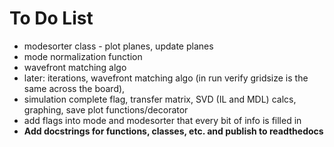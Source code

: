 # To Do List
- modesorter class - plot planes, update planes
- mode normalization function
- wavefront matching algo
- later: iterations, wavefront matching algo (in run verify gridsize is the same across the board),
- simulation complete flag, transfer matrix, SVD (IL and MDL) calcs, graphing, save plot functions/decorator
- add flags into mode and modesorter that every bit of info is filled in
- **Add docstrings for functions, classes, etc. and publish to readthedocs**
